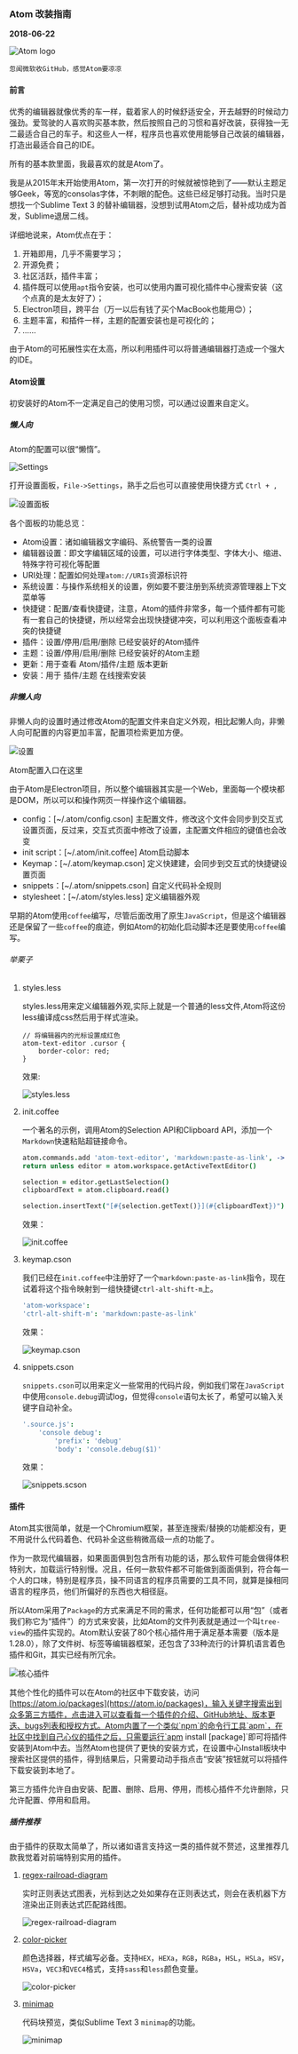 ### Atom 改装指南
**2018-06-22**

<img src="./Atom-logo.svg" alt="Atom logo">

`忽闻微软收GitHub，感觉Atom要凉凉`

#### 前言
优秀的编辑器就像优秀的车一样，载着家人的时候舒适安全，开去越野的时候动力强劲。爱驾驶的人喜欢购买基本款，然后按照自己的习惯和喜好改装，获得独一无二最适合自己的车子。和这些人一样，程序员也喜欢使用能够自己改装的编辑器，打造出最适合自己的IDE。

所有的基本款里面，我最喜欢的就是Atom了。

我是从2015年末开始使用Atom，第一次打开的时候就被惊艳到了——默认主题足够Geek，等宽的consolas字体，不刺眼的配色。这些已经足够打动我。当时只是想找一个Sublime Text 3 的替补编辑器，没想到试用Atom之后，替补成功成为首发，Sublime退居二线。

详细地说来，Atom优点在于：

1. 开箱即用，几乎不需要学习；
2. 开源免费；
3. 社区活跃，插件丰富；
4. 插件既可以使用`apt`指令安装，也可以使用内置可视化插件中心搜索安装（这个点真的是太友好了）；
5. Electron项目，跨平台（万一以后有钱了买个MacBook也能用😊）；
6. 主题丰富，和插件一样，主题的配置安装也是可视化的；
7. ……

由于Atom的可拓展性实在太高，所以利用插件可以将普通编辑器打造成一个强大的IDE。

#### Atom设置
初安装好的Atom不一定满足自己的使用习惯，可以通过设置来自定义。

##### 懒人向
Atom的配置可以很“懒惰”。

<img src="./File-Settings.gif" alt="Settings">

打开设置面板，`File->Settings`，熟手之后也可以直接使用快捷方式 `Ctrl + ,`

<img src="./Settings-panel.png" alt="设置面板">

各个面板的功能总览：

* Atom设置：诸如编辑器文字编码、系统警告一类的设置
* 编辑器设置：即文字编辑区域的设置，可以进行字体类型、字体大小、缩进、特殊字符可视化等配置
* URI处理：配置如何处理`atom://URIs`资源标识符
* 系统设置：与操作系统相关的设置，例如要不要注册到系统资源管理器上下文菜单等
* 快捷键：配置/查看快捷键，注意，Atom的插件非常多，每一个插件都有可能有一套自己的快捷键，所以经常会出现快捷键冲突，可以利用这个面板查看冲突的快捷键
* 插件：设置/停用/启用/删除 已经安装好的Atom插件
* 主题：设置/停用/启用/删除 已经安装好的Atom主题
* 更新：用于查看 Atom/插件/主题 版本更新
* 安装：用于 插件/主题 在线搜索安装

##### 非懒人向

非懒人向的设置时通过修改Atom的配置文件来自定义外观，相比起懒人向，非懒人向可配置的内容更加丰富，配置项检索更加方便。

<img src="./configurations.png" alt="设置">

Atom配置入口在这里

由于Atom是Electron项目，所以整个编辑器其实是一个Web，里面每一个模块都是DOM，所以可以和操作网页一样操作这个编辑器。

* config：[~/.atom/config.cson] 主配置文件，修改这个文件会同步到交互式设置页面，反过来，交互式页面中修改了设置，主配置文件相应的键值也会改变
* init script：[~/.atom/init.coffee] Atom启动脚本
* Keymap：[~/.atom/keymap.cson] 定义快建建，会同步到交互式的快捷键设置页面
* snippets：[~/.atom/snippets.cson] 自定义代码补全规则
* stylesheet：[~/.atom/styles.less] 定义编辑器外观

早期的Atom使用`coffee`编写，尽管后面改用了原生`JavaScript`，但是这个编辑器还是保留了一些`coffee`的痕迹，例如Atom的初始化启动脚本还是要使用`coffee`编写。

###### 举栗子

1. styles.less

    styles.less用来定义编辑器外观,实际上就是一个普通的less文件,Atom将这份less编译成css然后用于样式渲染。

    ```less
    // 将编辑器内的光标设置成红色
    atom-text-editor .cursor {
        border-color: red;
    }
    ```

    效果:

    <img src="./styles.less.gif" alt="styles.less">

2. init.coffee

    一个著名的示例，调用Atom的Selection API和Clipboard API，添加一个`Markdown`快速粘贴超链接命令。

    ```coffee
    atom.commands.add 'atom-text-editor', 'markdown:paste-as-link', ->
    return unless editor = atom.workspace.getActiveTextEditor()

    selection = editor.getLastSelection()
    clipboardText = atom.clipboard.read()

    selection.insertText("[#{selection.getText()}](#{clipboardText})")
    ```

    效果：

    <img src="./init.coffee.gif" alt="init.coffee">

3. keymap.cson

    我们已经在`init.coffee`中注册好了一个`markdown:paste-as-link`指令，现在试着将这个指令映射到一组快捷键`ctrl-alt-shift-m`上。

    ```cson
    'atom-workspace':
    'ctrl-alt-shift-m': 'markdown:paste-as-link'
    ```

    效果：

    <img src="./keymap.cson.gif" alt="keymap.cson">

4. snippets.cson

    `snippets.cson`可以用来定义一些常用的代码片段，例如我们常在`JavaScript`中使用`console.debug`调试log，但觉得`console`语句太长了，希望可以输入关键字自动补全。

    ```cson
    '.source.js':
        'console debug':
            'prefix': 'debug'
            'body': 'console.debug($1)'
    ```

    效果：

    <img src="./snippets.cson.gif" alt="snippets.scson">

#### 插件

Atom其实很简单，就是一个Chromium框架，甚至连搜索/替换的功能都没有，更不用说什么代码着色、代码补全这些稍微高级一点的功能了。

作为一款现代编辑器，如果面面俱到包含所有功能的话，那么软件可能会做得体积特别大，加载运行特别慢。况且，任何一款软件都不可能做到面面俱到，符合每一个人的口味，特别是程序员，操不同语言的程序员需要的工具不同，就算是操相同语言的程序员，他们所偏好的东西也大相径庭。

所以Atom采用了`Package`的方式来满足不同的需求，任何功能都可以用“包”（或者我们称它为“插件”）的方式来安装，比如Atom的文件列表就是通过一个叫`tree-view`的插件实现的。Atom默认安装了80个核心插件用于满足基本需要（版本是1.28.0），除了文件树、标签等编辑器框架，还包含了33种流行的计算机语言着色插件和Git，其实已经有所冗余。

<img src="./core-packages.png" alt="核心插件">

其他个性化的插件可以在Atom的社区中下载安装，访问[https://atom.io/packages](https://atom.io/packages)，输入关键字搜索出到众多第三方插件，点击进入可以查看每一个插件的介绍、GitHub地址、版本更迭、bugs列表和授权方式。Atom内置了一个类似`npm`的命令行工具`apm`，在社区中找到自己心仪的插件之后，只需要运行`apm install [package]`即可将插件安装到Atom中去。当然Atom也提供了更快的安装方式，在设置中心Install板块中搜索社区提供的插件，得到结果后，只需要动动手指点击“安装”按钮就可以将插件下载安装到本地了。

第三方插件允许自由安装、配置、删除、启用、停用，而核心插件不允许删除，只允许配置、停用和启用。

##### 插件推荐

由于插件的获取太简单了，所以诸如语言支持这一类的插件就不赘述，这里推荐几款我觉着对前端特别实用的插件。

1. [regex-railroad-diagram](https://atom.io/packages/regex-railroad-diagram)

    实时正则表达式图表，光标到达之处如果存在正则表达式，则会在表机器下方渲染出正则表达式匹配路线图。

    <img src="./regex-railroad-diagram.png" alt="regex-railroad-diagram">

2. [color-picker](https://atom.io/packages/color-picker)

    颜色选择器，样式编写必备。支持`HEX`，`HEXa`，`RGB`，`RGBa`，`HSL`，`HSLa`，`HSV`，`HSVa`，`VEC3`和`VEC4`格式，支持`sass`和`less`颜色变量。

    <img src="./color-picker.gif" alt="color-picker">

3. [minimap](https://atom.io/packages/minimap)

    代码块预览，类似Sublime Text 3 `minimap`的功能。

    <img src="./minimap.png" alt="minimap">